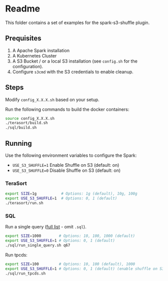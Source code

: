 # Readme

This folder contains a set of examples for the spark-s3-shuffle plugin.

## Prequisites

1. A Apache Spark installation
2. A Kubernetes Cluster
3. A S3 Bucket / or a local S3 installation (see `config.sh` for the configuration). 
4. Configure `s3cmd` with the S3 credentials to enable cleanup.

## Steps

Modify `config_X.X.X.sh` based on your setup.

Run the following commands to build the docker containers:

```bash
source config_X.X.X.sh
./terasort/build.sh
./sql/build.sh
```

## Running

Use the following environment variables to configure the Spark:
- `USE_S3_SHUFFLE=1` Enable Shuffle on S3 (default: on)
- `USE_S3_SHUFFLE=0` Disable Shuffle on S3 (default: on)

### TeraSort

```bash
export SIZE=1g           # Options: 1g (default), 10g, 100g
export USE_S3_SHUFFLE=1  # Options: 0, 1 (default)
./terasort/run.sh
```

### SQL

Run a single query ([full list](https://github.com/zrlio/sql-benchmarks/blob/master/src/main/scala/com/ibm/crail/benchmarks/tests/tpcds/TPCDSQueries.scala) - omit `.sql`).
```bash
export SIZE=1000        # Options: 10, 100, 1000 (default)
export USE_S3_SHUFFLE=1 # Options: 0, 1 (default)
./sql/run_single_query.sh q67
```

Run tpcds:
```bash
export SIZE=100         # Options: 10, 100 (default), 1000
export USE_S3_SHUFFLE=1 # Options: 0, 1 (default) (enable shuffle on S3)
./sql/run_tpcds.sh
```
